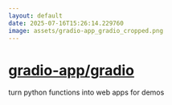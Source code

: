 ```yaml
---
layout: default
date: 2025-07-16T15:26:14.229760
image: assets/gradio-app_gradio_cropped.png
---
```


# [gradio-app/gradio](https://github.com/gradio-app/gradio)

turn python functions into web apps for demos
